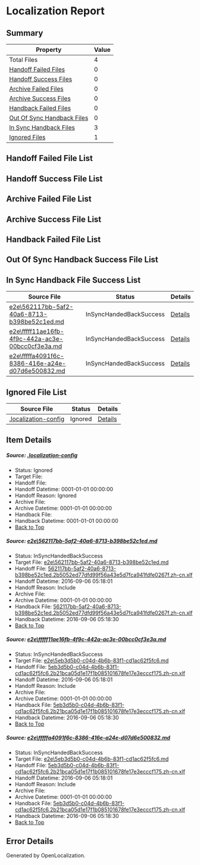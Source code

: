 # <a name='report-top'></a> Localization Report

## Summary
 Property | Value 
 -------- | ----- 
 Total Files | 4
[ Handoff Failed Files ](#handoff-failed-list)| 0
[ Handoff Success Files ](#handoff-success-list)| 0
[ Archive Failed Files ](#archive-failed-list)| 0
[ Archive Success Files ](#archive-success-list)| 0
[ Handback Failed Files ](#handback-failed-list)| 0
[ Out Of Sync Handback Files ](#outofsync-handback-success-list)| 0
[ In Sync Handback Files ](#insync-handback-success-list)| 3
[ Ignored Files ](#ignored-list)| 1

## <a name='handoff-failed-list'></a> Handoff Failed File List

## <a name='handoff-success-list'></a> Handoff Success File List

## <a name='archive-failed-list'></a> Archive Failed File List

## <a name='archive-success-list'></a> Archive Success File List

## <a name='handback-failed-list'></a> Handback Failed File List

## <a name='outofsync-handback-success-list'></a> Out Of Sync Handback Success File List

## <a name='insync-handback-success-list'></a> In Sync Handback File Success List
 Source File | Status | Details 
 ----------- | ------ | ------- 
 [e2e\562117bb-5af2-40a6-8713-b398be52c1ed.md](https://github.com/OpenLocalizationTestOrg/ol-test0/blob/8e33cb351585ead2ebb1cd6a3396bac73f18e5e8/e2e/562117bb-5af2-40a6-8713-b398be52c1ed.md) | InSyncHandedBackSuccess | [Details](#e2a65d564358ea7e2e5e11c8502db87e7f4de4c71)
 [e2e\fffff11ae16fb-4f9c-442a-ac3e-00bcc0cf3e3a.md](https://github.com/OpenLocalizationTestOrg/ol-test0/blob/9ab1d261bc463bd89a949346a704d7f6ae990367/e2e/fffff11ae16fb-4f9c-442a-ac3e-00bcc0cf3e3a.md) | InSyncHandedBackSuccess | [Details](#0c2eccc3d9c039693cc426091fe69e69db9857132)
 [e2e\fffffa4091f6c-8386-416e-a24e-d07d6e500832.md](https://github.com/OpenLocalizationTestOrg/ol-test0/blob/9ab1d261bc463bd89a949346a704d7f6ae990367/e2e/fffffa4091f6c-8386-416e-a24e-d07d6e500832.md) | InSyncHandedBackSuccess | [Details](#0c2eccc3d9c039693cc426091fe69e69db9857133)

## <a name='ignored-list'></a> Ignored File List
 Source File | Status | Details 
 ----------- | ------ | ------- 
 [.localization-config](https://github.com/OpenLocalizationTestOrg/ol-test0/blob/9ab1d261bc463bd89a949346a704d7f6ae990367/.localization-config) | Ignored | [Details](#3d4f252ac210baf56311d7e97dcc2db10974dbd20)

## Item Details
##### <a name='3d4f252ac210baf56311d7e97dcc2db10974dbd20'></a> Source: [.localization-config](https://github.com/OpenLocalizationTestOrg/ol-test0/blob/9ab1d261bc463bd89a949346a704d7f6ae990367/.localization-config)
* Status: Ignored
* Target File: 
* Handoff File: 
* Handoff Datetime: 0001-01-01 00:00:00
* Handoff Reason: Ignored
* Archive File: 
* Archive Datetime: 0001-01-01 00:00:00
* Handback File: 
* Handback Datetime: 0001-01-01 00:00:00
* [Back to Top](#report-top)

##### <a name='e2a65d564358ea7e2e5e11c8502db87e7f4de4c71'></a> Source: [e2e\562117bb-5af2-40a6-8713-b398be52c1ed.md](https://github.com/OpenLocalizationTestOrg/ol-test0/blob/8e33cb351585ead2ebb1cd6a3396bac73f18e5e8/e2e/562117bb-5af2-40a6-8713-b398be52c1ed.md)
* Status: InSyncHandedBackSuccess
* Target File: [e2e\562117bb-5af2-40a6-8713-b398be52c1ed.md](https://github.com/OpenLocalizationTestOrg/ol-test0-zhcn/blob/e5b9278ed750ddea3dbbd35883cc974803bff2fc/e2e/562117bb-5af2-40a6-8713-b398be52c1ed.md)
* Handoff File: [562117bb-5af2-40a6-8713-b398be52c1ed.2b5052ed77dfd99f56a43e5d7fca941fdfe0267f.zh-cn.xlf](https://github.com/OpenLocalizationTestOrg/ol-test0-handoff/blob/e904accc97d4949b927223c9de2d8d3716f5c1b4/ol-handoff/OpenLocalizationTestOrg/ol-test0-zhcn/ci/ht/562117bb-5af2-40a6-8713-b398be52c1ed.2b5052ed77dfd99f56a43e5d7fca941fdfe0267f.zh-cn.xlf)
* Handoff Datetime: 2016-09-06 05:18:01
* Handoff Reason: Include
* Archive File: 
* Archive Datetime: 0001-01-01 00:00:00
* Handback File: [562117bb-5af2-40a6-8713-b398be52c1ed.2b5052ed77dfd99f56a43e5d7fca941fdfe0267f.zh-cn.xlf](https://github.com/OpenLocalizationTestOrg/ol-test0-handback/blob/a56cbc79085f2adfa9b7889fc25c3bfd191dfd88/ol-handback/OpenLocalizationTestOrg/ol-test0-zhcn/ci/ht/562117bb-5af2-40a6-8713-b398be52c1ed.2b5052ed77dfd99f56a43e5d7fca941fdfe0267f.zh-cn.xlf)
* Handback Datetime: 2016-09-06 05:18:30
* [Back to Top](#report-top)

##### <a name='0c2eccc3d9c039693cc426091fe69e69db9857132'></a> Source: [e2e\fffff11ae16fb-4f9c-442a-ac3e-00bcc0cf3e3a.md](https://github.com/OpenLocalizationTestOrg/ol-test0/blob/9ab1d261bc463bd89a949346a704d7f6ae990367/e2e/fffff11ae16fb-4f9c-442a-ac3e-00bcc0cf3e3a.md)
* Status: InSyncHandedBackSuccess
* Target File: [e2e\5eb3d5b0-c04d-4b6b-83f1-cd1ac62f5fc6.md](https://github.com/OpenLocalizationTestOrg/ol-test0-zhcn/blob/e5b9278ed750ddea3dbbd35883cc974803bff2fc/e2e/5eb3d5b0-c04d-4b6b-83f1-cd1ac62f5fc6.md)
* Handoff File: [5eb3d5b0-c04d-4b6b-83f1-cd1ac62f5fc6.2b21bca05d1e17f1b085101678fe17e3ecccf175.zh-cn.xlf](https://github.com/OpenLocalizationTestOrg/ol-test0-handoff/blob/e904accc97d4949b927223c9de2d8d3716f5c1b4/ol-handoff/OpenLocalizationTestOrg/ol-test0-zhcn/ci/ht/5eb3d5b0-c04d-4b6b-83f1-cd1ac62f5fc6.2b21bca05d1e17f1b085101678fe17e3ecccf175.zh-cn.xlf)
* Handoff Datetime: 2016-09-06 05:18:01
* Handoff Reason: Include
* Archive File: 
* Archive Datetime: 0001-01-01 00:00:00
* Handback File: [5eb3d5b0-c04d-4b6b-83f1-cd1ac62f5fc6.2b21bca05d1e17f1b085101678fe17e3ecccf175.zh-cn.xlf](https://github.com/OpenLocalizationTestOrg/ol-test0-handback/blob/a56cbc79085f2adfa9b7889fc25c3bfd191dfd88/ol-handback/OpenLocalizationTestOrg/ol-test0-zhcn/ci/ht/5eb3d5b0-c04d-4b6b-83f1-cd1ac62f5fc6.2b21bca05d1e17f1b085101678fe17e3ecccf175.zh-cn.xlf)
* Handback Datetime: 2016-09-06 05:18:30
* [Back to Top](#report-top)

##### <a name='0c2eccc3d9c039693cc426091fe69e69db9857133'></a> Source: [e2e\fffffa4091f6c-8386-416e-a24e-d07d6e500832.md](https://github.com/OpenLocalizationTestOrg/ol-test0/blob/9ab1d261bc463bd89a949346a704d7f6ae990367/e2e/fffffa4091f6c-8386-416e-a24e-d07d6e500832.md)
* Status: InSyncHandedBackSuccess
* Target File: [e2e\5eb3d5b0-c04d-4b6b-83f1-cd1ac62f5fc6.md](https://github.com/OpenLocalizationTestOrg/ol-test0-zhcn/blob/e5b9278ed750ddea3dbbd35883cc974803bff2fc/e2e/5eb3d5b0-c04d-4b6b-83f1-cd1ac62f5fc6.md)
* Handoff File: [5eb3d5b0-c04d-4b6b-83f1-cd1ac62f5fc6.2b21bca05d1e17f1b085101678fe17e3ecccf175.zh-cn.xlf](https://github.com/OpenLocalizationTestOrg/ol-test0-handoff/blob/e904accc97d4949b927223c9de2d8d3716f5c1b4/ol-handoff/OpenLocalizationTestOrg/ol-test0-zhcn/ci/ht/5eb3d5b0-c04d-4b6b-83f1-cd1ac62f5fc6.2b21bca05d1e17f1b085101678fe17e3ecccf175.zh-cn.xlf)
* Handoff Datetime: 2016-09-06 05:18:01
* Handoff Reason: Include
* Archive File: 
* Archive Datetime: 0001-01-01 00:00:00
* Handback File: [5eb3d5b0-c04d-4b6b-83f1-cd1ac62f5fc6.2b21bca05d1e17f1b085101678fe17e3ecccf175.zh-cn.xlf](https://github.com/OpenLocalizationTestOrg/ol-test0-handback/blob/a56cbc79085f2adfa9b7889fc25c3bfd191dfd88/ol-handback/OpenLocalizationTestOrg/ol-test0-zhcn/ci/ht/5eb3d5b0-c04d-4b6b-83f1-cd1ac62f5fc6.2b21bca05d1e17f1b085101678fe17e3ecccf175.zh-cn.xlf)
* Handback Datetime: 2016-09-06 05:18:30
* [Back to Top](#report-top)


## Error Details

Generated by OpenLocalization.
